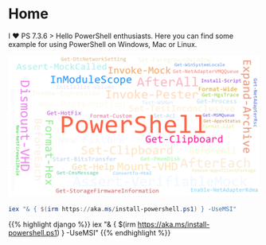 # Home

I ♥ PS 7.3.6 > Hello PowerShell enthusiasts. Here you can find some example for using PowerShell on Windows, Mac or Linux.

![My helpful screenshot](/assets/words.png)

````powershell
iex "& { $(irm https://aka.ms/install-powershell.ps1) } -UseMSI"
````

{{% highlight django %}}
iex "& { $(irm https://aka.ms/install-powershell.ps1) } -UseMSI"
{{% endhighlight %}}
